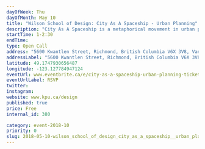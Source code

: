 ```yaml
---
dayOfWeek: Thu
dayOfMonth: May 10
title: "Wilson School of Design: City As A Spaceship - Urban Planning"
description: "City As A Spaceship is a metaphorical movement in urban planning - a new way of thinking about humans and their relationships with their habitats - an intelligent way of designing future cities. <br> <br> Product Design instructor Sue Fairburn hopes to provoke an active discussion about the future of cities.<br> <br> Sue discusses making cities self-sufficient, like a space station. Spaceship and space habitats are comparable to the modern, densely packed, and technology-driven metros of tomorrow.<br> "
startTime: 1-2:30
endTime: 
type: Open Call
address: "5600 Kwantlen Street, Richmond, British Columbia V6X 3V8, Vancouver, BC, Canada"
addressLabel: "5600 Kwantlen Street, Richmond, British Columbia V6X 3V8"
latitude: 49.1747930656487
longitude: -123.127784947124
eventUrl: www.eventbrite.ca/e/city-as-a-spaceship-urban-planning-tickets-45121011159
eventUrlLabel: RSVP
twitter: 
instagram: 
website: www.kpu.ca/design
published: true
price: Free
internal_id: 380

category: event-2018-10
priority: 0
slug: 2018-05-10-wilson_school_of_design_city_as_a_spaceship__urban_planning
---
```

